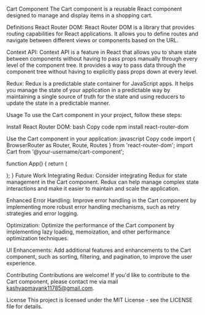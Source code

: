 Cart Component
The Cart component is a reusable React component designed to manage and display items in a shopping cart.

Definitions
React Router DOM: React Router DOM is a library that provides routing capabilities for React applications. It allows you to define routes and navigate between different views or components based on the URL.

Context API: Context API is a feature in React that allows you to share state between components without having to pass props manually through every level of the component tree. It provides a way to pass data through the component tree without having to explicitly pass props down at every level.

Redux: Redux is a predictable state container for JavaScript apps. It helps you manage the state of your application in a predictable way by maintaining a single source of truth for the state and using reducers to update the state in a predictable manner.

Usage
To use the Cart component in your project, follow these steps:

Install React Router DOM:
bash
Copy code
npm install react-router-dom

Use the Cart component in your application:
javascript
Copy code
import { BrowserRouter as Router, Route, Routes } from 'react-router-dom';
import Cart from '@your-username/cart-component';

function App() {
  return (
   
  );
}
Future Work
Integrating Redux: Consider integrating Redux for state management in the Cart component. Redux can help manage complex state interactions and make it easier to maintain and scale the application.

Enhanced Error Handling: Improve error handling in the Cart component by implementing more robust error handling mechanisms, such as retry strategies and error logging.

Optimization: Optimize the performance of the Cart component by implementing lazy loading, memoization, and other performance optimization techniques.

UI Enhancements: Add additional features and enhancements to the Cart component, such as sorting, filtering, and pagination, to improve the user experience.

Contributing
Contributions are welcome! If you'd like to contribute to the Cart component, please contact me via mail kashyapmayank11785@gmail.com.

License
This project is licensed under the MIT License - see the LICENSE file for details.